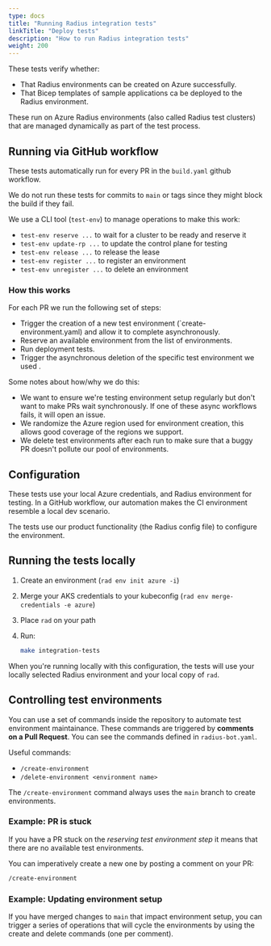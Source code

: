 ```yaml
---
type: docs
title: "Running Radius integration tests"
linkTitle: "Deploy tests"
description: "How to run Radius integration tests"
weight: 200
---
```


These tests verify whether:

- That Radius environments can be created on Azure successfully.
- That Bicep templates of sample applications ca be deployed to the Radius environment. 

These run on Azure Radius environments (also called Radius test clusters) that are managed dynamically as part of the test process.

## Running via GitHub workflow

These tests automatically run for every PR in the `build.yaml` github workflow.

We do not run these tests for commits to `main` or tags since they might block the build if they fail.

We use a CLI tool (`test-env`) to manage operations to make this work:

- `test-env reserve ...` to wait for a cluster to be ready and reserve it
- `test-env update-rp ...` to update the control plane for testing
- `test-env release ...` to release the lease 
- `test-env register ...` to register an environment
- `test-env unregister ...` to delete an environment

### How this works 

For each PR we run the following set of steps:

- Trigger the creation of a new test environment (`create-environment.yaml) and allow it to complete asynchronously.
- Reserve an available environment from the list of environments.
- Run deployment tests.
- Trigger the asynchronous deletion of the specific test environment we used .

Some notes about how/why we do this:

- We want to ensure we're testing environment setup regularly but don't want to make PRs wait synchronously. If one of these async workflows fails, it will open an issue.
- We randomize the Azure region used for environment creation, this allows good coverage of the regions we support.
- We delete test environments after each run to make sure that a buggy PR doesn't pollute our pool of environments.

## Configuration

These tests use your local Azure credentials, and Radius environment for testing. In a GitHub workflow, our automation makes the CI environment resemble a local dev scenario.

The tests use our product functionality (the Radius config file) to configure the environment.

## Running the tests locally

1. Create an environment (`rad env init azure -i`)
2. Merge your AKS credentials to your kubeconfig (`rad env merge-credentials -e azure`)
3. Place `rad` on your path
4. Run:

    ```sh
    make integration-tests
    ```

When you're running locally with this configuration, the tests will use your locally selected Radius environment and your local copy of `rad`.

## Controlling test environments

You can use a set of commands inside the repository to automate test environment maintainance. These commands are triggered by **comments on a Pull Request**. You can see the commands defined in `radius-bot.yaml`.

Useful commands:

- `/create-environment`
- `/delete-environment <environment name>`

The `/create-environment` command always uses the `main` branch to create environments.

### Example: PR is stuck

If you have a PR stuck on the *reserving test environment step* it means that there are no available test environments.

You can imperatively create a new one by posting a comment on your PR:

```txt
/create-environment
```

### Example: Updating environment setup

If you have merged changes to `main` that impact environment setup, you can trigger a series of operations that will cycle the environments by using the create and delete commands (one per comment).
